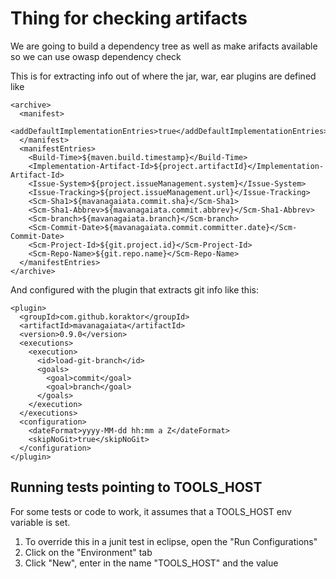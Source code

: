# Thing for checking artifacts

We are going to build a dependency tree as well as make arifacts available so we can use owasp dependency check

This is for extracting info out of where the jar, war, ear plugins are defined like 
```
<archive>
  <manifest>
    <addDefaultImplementationEntries>true</addDefaultImplementationEntries>
  </manifest>
  <manifestEntries>
    <Build-Time>${maven.build.timestamp}</Build-Time>
    <Implementation-Artifact-Id>${project.artifactId}</Implementation-Artifact-Id>
    <Issue-System>${project.issueManagement.system}</Issue-System>
    <Issue-Tracking>${project.issueManagement.url}</Issue-Tracking>
    <Scm-Sha1>${mavanagaiata.commit.sha}</Scm-Sha1>
    <Scm-Sha1-Abbrev>${mavanagaiata.commit.abbrev}</Scm-Sha1-Abbrev>
    <Scm-branch>${mavanagaiata.branch}</Scm-branch>
    <Scm-Commit-Date>${mavanagaiata.commit.committer.date}</Scm-Commit-Date>
    <Scm-Project-Id>${git.project.id}</Scm-Project-Id>
    <Scm-Repo-Name>${git.repo.name}</Scm-Repo-Name>
  </manifestEntries>
</archive>
```

And configured with the plugin that extracts git info like this:
```
<plugin>
  <groupId>com.github.koraktor</groupId>
  <artifactId>mavanagaiata</artifactId>
  <version>0.9.0</version>
  <executions>
    <execution>
      <id>load-git-branch</id>
      <goals>
        <goal>commit</goal>
        <goal>branch</goal>
      </goals>
    </execution>
  </executions>
  <configuration>
    <dateFormat>yyyy-MM-dd hh:mm a Z</dateFormat>
    <skipNoGit>true</skipNoGit>
  </configuration>
</plugin>
```

## Running tests pointing to TOOLS_HOST
For some tests or code to work, it assumes that a TOOLS_HOST env variable is set.
1) To override this in a junit test in eclipse, open the "Run Configurations" 
2) Click on the "Environment" tab
3) Click "New", enter in the name "TOOLS_HOST" and the value 
